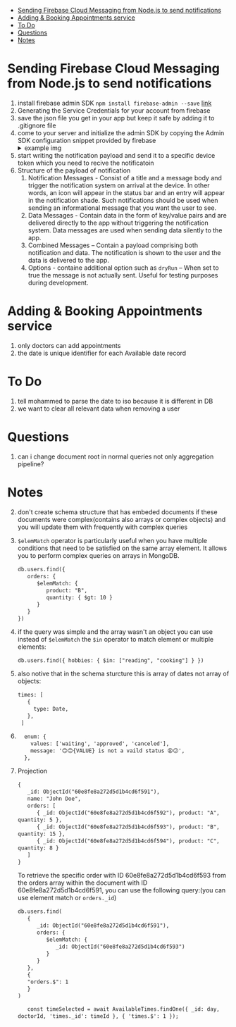 - [Sending Firebase Cloud Messaging from Node.js to send notifications](#sending-firebase-cloud-messaging-from-nodejs-to-send-notifications)
- [Adding \& Booking Appointments service](#adding--booking-appointments-service)
- [To Do](#to-do)
- [Questions](#questions)
- [Notes](#notes)

# Sending Firebase Cloud Messaging from Node.js to send notifications

1. install firebase admin SDK `npm install firebase-admin --save` <a href="https://www.techotopia.com/index.php/Sending_Firebase_Cloud_Messages_from_a_Node.js_Server#:~:text=Before%20any%20Firebase%20cloud%20messages,from%20within%20the%20Firebase%20console.">link</a>
2. Generating the Service Credentials for your account from firebase
3. save the json file you get in your app but keep it safe by adding it to .gitignore file
4. come to your server and initialize the admin SDK by copying the Admin SDK configuration snippet provided by firebase
   <details>
      <summary>example img</summary>
      <img src="./images/1/SDK_configuration.png" width=600/>
   </details>
5. start writing the notification payload and send it to a specific device token which you need to recive the notificatoin
6. Structure of the payload of notification
   1. Notification Messages - Consist of a title and a message body and trigger the notification system on arrival at the device. In other words, an icon will appear in the status bar and an entry will appear in the notification shade. Such notifications should be used when sending an informational message that you want the user to see.
   2. Data Messages - Contain data in the form of key/value pairs and are delivered directly to the app without triggering the notification system. Data messages are used when sending data silently to the app.
   3. Combined Messages – Contain a payload comprising both notification and data. The notification is shown to the user and the data is delivered to the app.
   4. Options - containe additional option such as `dryRun` – When set to true the message is not actually sent. Useful for testing purposes during development.

# Adding & Booking Appointments service

1. only doctors can add appointments
2. the date is unique identifier for each Available date record

# To Do

1. tell mohammed to parse the date to iso because it is different in DB
2. we want to clear all relevant data when removing a user

# Questions

1. can i change document root in normal queries not only aggregation pipeline?

# Notes

2. don't create schema structure that has embeded documents if these documents were complex(contains also arrays or complex objects) and you will update them with frequently with complex queries
3. `$elemMatch` operator is particularly useful when you have multiple conditions that need to be satisfied on the same array element. It allows you to perform complex queries on arrays in MongoDB.

   ```
   db.users.find({
      orders: {
         $elemMatch: {
            product: "B",
            quantity: { $gt: 10 }
         }
      }
   })

   ```

4. if the query was simple and the array wasn't an object you can use instead of `$elemMatch` the `$in` operator to match element or multiple elements:

   ```
   db.users.find({ hobbies: { $in: ["reading", "cooking"] } })
   ```

5. also notive that in the schema sturcture this is array of dates not array of objects:
   ```
   times: [
      {
        type: Date,
      },
    ]
   ```
6. ```
     enum: {
       values: ['waiting', 'approved', 'canceled'],
       message: '🙃🙃{VALUE} is not a vaild status 😫😕',
     },
   ```
7. Projection

   ```
   {
      _id: ObjectId("60e8fe8a272d5d1b4cd6f591"),
      name: "John Doe",
      orders: [
         { _id: ObjectId("60e8fe8a272d5d1b4cd6f592"), product: "A", quantity: 5 },
         { _id: ObjectId("60e8fe8a272d5d1b4cd6f593"), product: "B", quantity: 15 },
         { _id: ObjectId("60e8fe8a272d5d1b4cd6f594"), product: "C", quantity: 8 }
      ]
   }
   ```

   To retrieve the specific order with ID 60e8fe8a272d5d1b4cd6f593 from the orders array within the document with ID 60e8fe8a272d5d1b4cd6f591, you can use the following query:(you can use element match or `orders._id`)

   ```
   db.users.find(
      {
         _id: ObjectId("60e8fe8a272d5d1b4cd6f591"),
         orders: {
            $elemMatch: {
               _id: ObjectId("60e8fe8a272d5d1b4cd6f593")
            }
         }
      },
      {
      "orders.$": 1
      }
   )
   ```

   ```
      const timeSelected = await AvailableTimes.findOne({ _id: day, doctorId, 'times._id': timeId }, { 'times.$': 1 });
   ```
